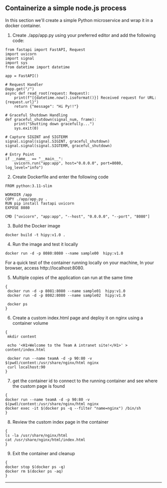 
## Containerize a simple node.js process

In this section we'll create a simple Python microservice and wrap it in a docker container.


1. Create ./app/app.py using your preferred editor and add the following code:
```
from fastapi import FastAPI, Request
import uvicorn
import signal
import sys
from datetime import datetime

app = FastAPI()

# Request Handler
@app.get("/")
async def read_root(request: Request):
    print(f"[{datetime.now().isoformat()}] Received request for URL: {request.url}")
    return {"message": "Hi Py!!"}

# Graceful Shutdown Handling
def graceful_shutdown(signal_num, frame):
    print("Shutting down gracefully...")
    sys.exit(0)

# Capture SIGINT and SIGTERM
signal.signal(signal.SIGINT, graceful_shutdown)
signal.signal(signal.SIGTERM, graceful_shutdown)

# Entry Point
if __name__ == "__main__":
    uvicorn.run("app:app", host="0.0.0.0", port=8080, log_level="info")
```

2. Create Dockerfile and enter the following code

```
FROM python:3.11-slim

WORKDIR /app
COPY ./app/app.py .
RUN pip install fastapi uvicorn
EXPOSE 8080

CMD ["uvicorn", "app:app", "--host", "0.0.0.0", "--port", "8080"]
```

3. Build the Docker image
```
docker build -t hipy:v1.0 .
```

4. Run the image and test it locally

```
docker run -d -p 8080:8080 --name sample00  hipy:v1.0
```

  For a quick test of the container running locally on your machine, In your browser, access http://localhost:8080.  

5. Multiple copies of the application can run at the same time

```
{
 docker run -d -p 8081:8080 --name sample01  hipy:v1.0
 docker run -d -p 8082:8080 --name sample02  hipy:v1.0

 docker ps
}
```


6. Create a custom index.html page and deploy it on nginx using a container volume
```
{ 
 mkdir content

 echo '<H1>Welcome to the Team A intranet site!</H1>' > content/index.html

 docker run --name teamA -d -p 90:80 -v $(pwd)/content:/usr/share/nginx/html nginx 
 curl localhost:90
}
```

7. get the container id to connect to the running container and see where the custom page is found
```
{
docker run --name teamA -d -p 90:80 -v $(pwd)/content:/usr/share/nginx/html nginx
docker exec -it $(docker ps -q --filter "name=nginx") /bin/sh
}
```

8. Review the custom index page in the container
```
{
ls -la /usr/share/nginx/html
cat /usr/share/nginx/html/index.html
}
```

9. Exit the container and cleanup

```  
{
docker stop $(docker ps -q)
docker rm $(docker ps -aq)
}
```


---
